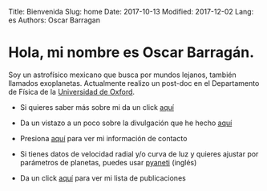 Title: Bienvenida
Slug: home
Date: 2017-10-13
Modified: 2017-12-02
Lang: es
Authors: Oscar Barragan

# Hola, mi nombre es **Oscar Barragán**.

Soy un astrofísico mexicano que busca por mundos lejanos, también llamados exoplanetas.
Actualmente realizo un post-doc en el Departamento de Física de la [Universidad de Oxford](https://www2.physics.ox.ac.uk/contacts/people/barragan).


* Si quieres saber más sobre mi da un click [aquí](about-es)

* Da un vistazo a un poco sobre la divulgación que he hecho [aquí](outreach-es)

* Presiona [aquí](contact-es) para ver mi información de contacto

* Si tienes datos de velocidad radial y/o curva de luz y quieres ajustar por parámetros de planetas, puedes usar [pyaneti](https://github.com/oscaribv/pyaneti) (inglés)

* Da un click [aquí](https://goo.gl/YAi4NV) para ver mi lista de publicaciones
